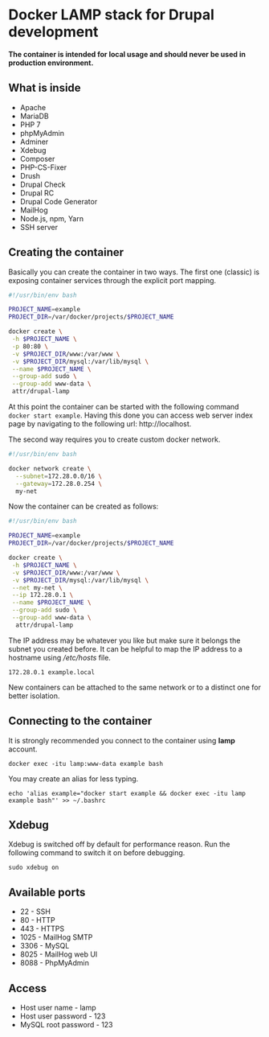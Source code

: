 # Docker LAMP stack for Drupal development

**The container is intended for local usage and should never be used in production environment.**

## What is inside

* Apache
* MariaDB
* PHP 7
* phpMyAdmin
* Adminer
* Xdebug
* Composer
* PHP-CS-Fixer
* Drush
* Drupal Check
* Drupal RC
* Drupal Code Generator
* MailHog
* Node.js, npm, Yarn
* SSH server

## Creating the container

Basically you can create the container in two ways. The first one (classic) is exposing container services through the explicit port mapping.
```bash
#!/usr/bin/env bash

PROJECT_NAME=example
PROJECT_DIR=/var/docker/projects/$PROJECT_NAME

docker create \
 -h $PROJECT_NAME \
 -p 80:80 \
 -v $PROJECT_DIR/www:/var/www \
 -v $PROJECT_DIR/mysql:/var/lib/mysql \
 --name $PROJECT_NAME \
 --group-add sudo \
 --group-add www-data \
 attr/drupal-lamp
```
At this point the container can be started with the following command `docker start example`.
Having this done you can access web server index page by navigating to the following url: http://localhost.

The second way requires you to create custom docker network.
```bash
#!/usr/bin/env bash

docker network create \
  --subnet=172.28.0.0/16 \
  --gateway=172.28.0.254 \
  my-net
```
Now the container can be created as follows:
```bash
#!/usr/bin/env bash

PROJECT_NAME=example
PROJECT_DIR=/var/docker/projects/$PROJECT_NAME

docker create \
 -h $PROJECT_NAME \
 -v $PROJECT_DIR/www:/var/www \
 -v $PROJECT_DIR/mysql:/var/lib/mysql \
 --net my-net \
 --ip 172.28.0.1 \
 --name $PROJECT_NAME \
 --group-add sudo \
 --group-add www-data \
  attr/drupal-lamp
```
The IP address may be whatever you like but make sure it belongs the subnet you created before. It can be helpful to map the IP address to a hostname using _/etc/hosts_ file.
```
172.28.0.1 example.local
```
New containers can be attached to the same network or to a distinct one for better isolation.

## Connecting to the container

It is strongly recommended you connect to the container using **lamp** account.
```
docker exec -itu lamp:www-data example bash
```

You may create an alias for less typing.
```
echo 'alias example="docker start example && docker exec -itu lamp example bash"' >> ~/.bashrc
```

## Xdebug
Xdebug is switched off by default for performance reason. Run the following
command to switch it on before debugging.
```
sudo xdebug on
```

## Available ports
* 22 - SSH
* 80 - HTTP
* 443 - HTTPS
* 1025 - MailHog SMTP
* 3306 - MySQL
* 8025 - MailHog web UI
* 8088 - PhpMyAdmin

## Access
* Host user name - lamp
* Host user password - 123
* MySQL root password - 123
